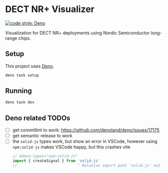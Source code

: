 # DECT NR+ Visualizer

[![code style: Deno](https://img.shields.io/badge/code_style-Deno-ff69b4.svg)](https://docs.deno.com/runtime/manual/tools/formatter)

Visualization for DECT NR+ deployments using Nordic Semiconductor long-range chips.

## Setup

This project uses [Deno](https://docs.deno.com/runtime/manual/#install-deno).

```bash
deno task setup
```

## Running

```bash
deno task dev
```

## Deno related TODOs

- [ ] get commitlint to work: https://github.com/denoland/deno/issues/17175
- [ ] get semantic release to work
- [ ] the `solid-js` types work, but show an error in VSCode, however using `npm:solid-js` makes
      VSCode happy, but this crashes vite
  ```typescript
  // @deno-types="npm:solid-js"
  import { createSignal } from 'solid-js'
  //                           ^ Relative import path "solid-js" not prefixed with / or ./ or ../deno(import-prefix-missing)
  ```

